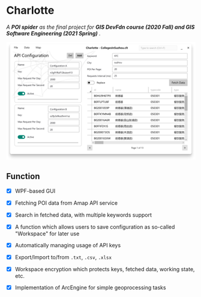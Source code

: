 # Charlotte

*A **POI spider** as the final project for **GIS DevFdn course (2020 Fall) and GIS Software Engineering (2021 Spring)** .*

![screenshot](screenshot.png)

## Function

- [x] WPF-based GUI
- [x] Fetching POI data from Amap API service
- [x] Search in fetched data, with multiple keywords support
- [x] A function which allows users to save configuration as so-called "Workspace" for later use
- [x] Automatically managing usage of API keys
- [x] Export/Import to/from `.txt`, `.csv`, `.xlsx`
- [x] Workspace encryption which protects keys, fetched data, working state, etc.
- [x] Implementation of ArcEngine for simple geoprocessing tasks

